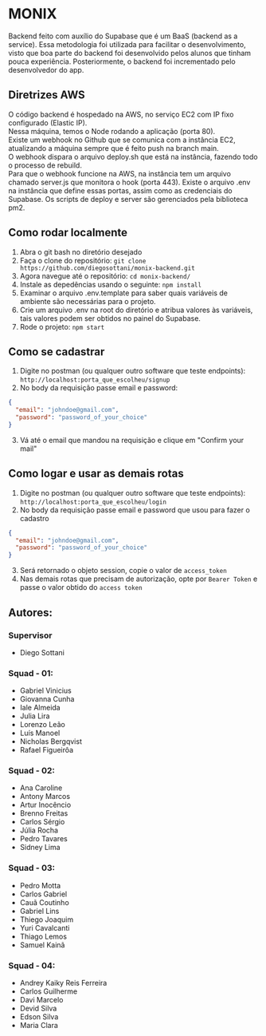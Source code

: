 # MONIX

Backend feito com auxílio do Supabase que é um BaaS (backend as a service).
Essa metodologia foi utilizada para facilitar o desenvolvimento, visto que boa parte do backend foi desenvolvido pelos alunos que tinham pouca experiência. Posteriormente, o backend foi incrementado pelo desenvolvedor do app.

## Diretrizes AWS

O código backend é hospedado na AWS, no serviço EC2 com IP fixo configurado (Elastic IP).  
Nessa máquina, temos o Node rodando a aplicação (porta 80).  
Existe um webhook no Github que se comunica com a instância EC2, atualizando a máquina sempre que é feito push na branch main.  
O webhook dispara o arquivo deploy.sh que está na instância, fazendo todo o processo de rebuild.  
Para que o webhook funcione na AWS, na instância tem um arquivo chamado server.js que monitora o hook (porta 443).
Existe o arquivo .env na instância que define essas portas, assim como as credenciais do Supabase.
Os scripts de deploy e server são gerenciados pela biblioteca pm2.

## Como rodar localmente

1. Abra o git bash no diretório desejado
2. Faça o clone do repositório: `git clone https://github.com/diegosottani/monix-backend.git`
3. Agora navegue até o repositório: `cd monix-backend/`
4. Instale as depedências usando o seguinte: `npm install`
5. Examinar o arquivo .env.template para saber quais variáveis de ambiente são necessárias para o projeto.
6. Crie um arquivo .env na root do diretório e atribua valores às variáveis, tais valores podem ser obtidos no painel do Supabase.
7. Rode o projeto: `npm start`

## Como se cadastrar

1. Digite no postman (ou qualquer outro software que teste endpoints): `http://localhost:porta_que_escolheu/signup`
2. No body da requisição passe email e password:

```json
{
  "email": "johndoe@gmail.com",
  "password": "password_of_your_choice"
}
```

3. Vá até o email que mandou na requisição e clique em "Confirm your mail"

## Como logar e usar as demais rotas

1. Digite no postman (ou qualquer outro software que teste endpoints): `http://localhost:porta_que_escolheu/login`
2. No body da requisição passe email e password que usou para fazer o cadastro

```json
{
  "email": "johndoe@gmail.com",
  "password": "password_of_your_choice"
}
```

3. Será retornado o objeto session, copie o valor de `access_token`
4. Nas demais rotas que precisam de autorização, opte por `Bearer Token` e passe o valor obtido do `access token`

## Autores:

### Supervisor

- Diego Sottani

### Squad - 01:

- Gabriel Vinicius
- Giovanna Cunha
- Iale Almeida
- Julia Lira
- Lorenzo Leão
- Luís Manoel
- Nicholas Bergqvist
- Rafael Figueirôa

### Squad - 02:

- Ana Caroline
- Antony Marcos
- Artur Inocêncio
- Brenno Freitas
- Carlos Sérgio
- Júlia Rocha
- Pedro Tavares
- Sidney Lima

### Squad - 03:

- Pedro Motta
- Carlos Gabriel
- Cauã Coutinho
- Gabriel Lins
- Thiego Joaquim
- Yuri Cavalcanti
- Thiago Lemos
- Samuel Kainã

### Squad - 04:

- Andrey Kaiky Reis Ferreira
- Carlos Guilherme
- Davi Marcelo
- Devid Silva
- Edson Silva
- Maria Clara
